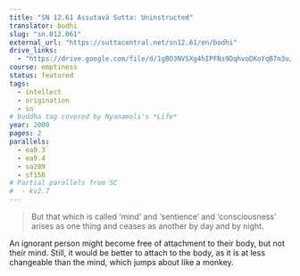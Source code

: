 ```yaml
---
title: "SN 12.61 Assutavā Sutta: Uninstructed"
translator: bodhi
slug: "sn.012.061"
external_url: "https://suttacentral.net/sn12.61/en/bodhi"
drive_links:
  - "https://drive.google.com/file/d/1gBO3NVSXg4hIPFNs9DqhvoDKoYqB7m3u/view?usp=drivesdk"
course: emptiness
status: featured
tags:
  - intellect
  - origination
  - sn
# buddha tag covered by Nyanamoli's *Life*
year: 2000
pages: 2
parallels:
  - ea9.3
  - ea9.4
  - sa289
  - sf156
# Partial parallels from SC
#  - kv2.7
---
```


> But that which is called ‘mind’ and ‘sentience’ and ‘consciousness’ arises as one thing and ceases as another by day and by night.

An ignorant person might become free of attachment to their body, but not their mind. Still, it would be better to attach to the body, as it is at less changeable than the mind, which jumps about like a monkey.
